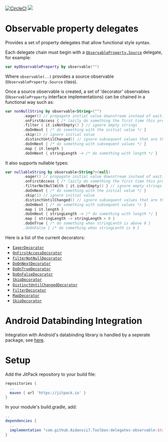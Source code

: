 [![CircleCI](https://circleci.com/gh/Aidanvii7/Toolbox.svg?style=svg)](https://circleci.com/gh/Aidanvii7/Toolbox)
[![](https://jitpack.io/v/Aidanvii7/Toolbox.svg)](https://jitpack.io/#Aidanvii7/Toolbox)

# Observable property delegates
Provides a set of property delegates that allow functional style syntax.

Each delegate chain must begin with a [`ObservableProperty.Source`](https://github.com/Aidanvii7/Toolbox/blob/master/delegates-observable/src/main/java/com/aidanvii/toolbox/delegates/observable/ObservableProperty.kt) delegate, for example:

```kotlin
var myObservableProperty by observable("")
```
Where `observable(..)` provides a source observable (`ObservableProperty.Source` class).

Once a source observable is created, a set of 'decorator' observables (`ObservableProperty` interface implementations) can be chained in a functional way such as:

```kotlin
var nonNullString by observable<String>("")
        .eager() // propagate initial value downstream instead of waiting on subsequent assignments to property
        .onFirstAccess { /* lazily do something the first time this property is accessed/read */ }
        .filter { it.isNotEmpty() } // ignore empty strings
        .doOnNext { /* do something with the initial value */ }
        .skip(1) // ignore initial value
        .distinctUntilChanged() // ignore subsequent values that are the same as the previous value
        .doOnNext { /* do something with subsequent values */ }
        .map { it.length }
        .doOnNext { stringLength -> /* do something with length */ }
```

It also supports nullable types:
```kotlin
var nullableString by observable<String?>(null)
        .eager() // propagate initial value downstream instead of waiting on subsequent assignments to property
        .onFirstAccess { /* lazily do something the first time this property is accessed/read */ }
        .filterNotNullWith { it.isNotEmpty() } // ignore empty strings
        .doOnNext { /* do something with the initial value */ }
        .skip(1) // ignore initial value
        .distinctUntilChanged() // ignore subsequent values that are the same as the previous value
        .doOnNext { /* do something with subsequent values */ }
        .map { it.length }
        .doOnNext { stringLength -> /* do something with length */ }
        .map { stringLength -> stringLength > 0 }
        .doOnTrue { /* do something when stringLenth is above 0 }
        .doOnFalse { /* do something when stringLenth is 0 }
```

Here is a list of the current decorators:
* [`EagerDecorator`](delegates-observable/src/main/java/com/aidanvii/toolbox/delegates/observable/EagerDecorator.kt)
* [`OnFirstAccessDecorator`](delegates-observable/src/main/java/com/aidanvii/toolbox/delegates/observable/OnFirstAccessDecorator.kt)
* [`FilterNotNullDecorator`](delegates-observable/src/main/java/com/aidanvii/toolbox/delegates/observable/FilterNotNullDecorator.kt)
* [`DoOnNextDecorator`](delegates-observable/src/main/java/com/aidanvii/toolbox/delegates/observable/DoOnNextDecorator.kt)
* [`DoOnTrueDecorator`](delegates-observable/src/main/java/com/aidanvii/toolbox/delegates/observable/DoOnTrueDecorator.kt)
* [`DoOnFalseDecorator`](delegates-observable/src/main/java/com/aidanvii/toolbox/delegates/observable/DoOnFalseDecorator.kt)
* [`SkipDecorator`](delegates-observable/src/main/java/com/aidanvii/toolbox/delegates/observable/SkipDecorator.kt)
* [`DistinctUntilChangedDecorator`](delegates-observable/src/main/java/com/aidanvii/toolbox/delegates/observable/DistinctUntilChangedDecorator.kt)
* [`FilterDecorator`](delegates-observable/src/main/java/com/aidanvii/toolbox/delegates/observable/FilterDecorator.kt)
* [`MapDecorator`](delegates-observable/src/main/java/com/aidanvii/toolbox/delegates/observable/MapDecorator.kt)
* [`SkipDecorator`](delegates-observable/src/main/java/com/aidanvii/toolbox/delegates/observable/SkipDecorator.kt)

# Android Databinding Integration
Integration with Android's databinding library is handled by a seperate package, see [here](../delegates-observable-databinding/README.md).

# Setup
 Add the JitPack repository to your build file: 

```gradle
repositories {
  ..
  maven { url 'https://jitpack.io' }    
}
```

In your module's build.gradle, add:
```gradle
..
dependencies {
  ..
  implementation "com.github.Aidanvii7.Toolbox:delegates-observable:$toolbox_version"
}

```
